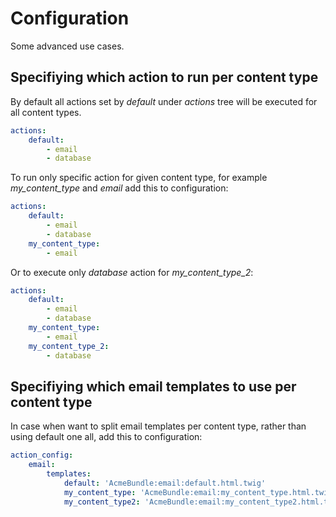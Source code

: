 Configuration
=============

Some advanced use cases.

## Specifiying which action to run per content type

By default all actions set by *default* under *actions* tree will be executed for all content types.
 
```yaml
actions:
    default:
        - email
        - database
```

To run only specific action for given content type, for example *my_content_type* and *email* add this to configuration:

```yaml
actions:
    default:
        - email
        - database
    my_content_type:
        - email
```

Or to execute only *database* action for *my_content_type_2*:

```yaml
actions:
    default:
        - email
        - database
    my_content_type:
        - email
    my_content_type_2:
        - database
```

## Specifiying which email templates to use per content type

In case when want to split email templates per content type, rather than using default one all, add this to configuration:

```yaml
action_config:
    email:
        templates:
            default: 'AcmeBundle:email:default.html.twig'
            my_content_type: 'AcmeBundle:email:my_content_type.html.twig'
            my_content_type2: 'AcmeBundle:email:my_content_type2.html.twig'
```
